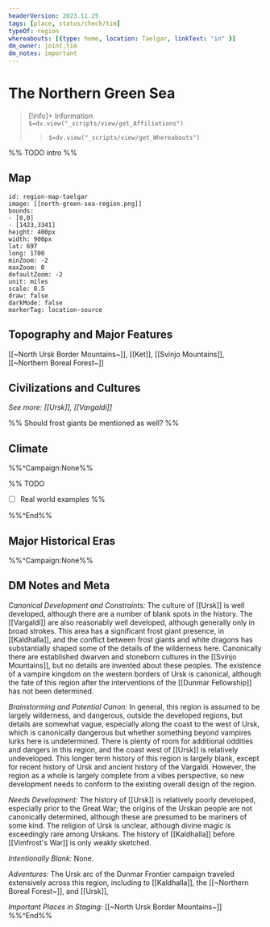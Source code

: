 ```yaml
---
headerVersion: 2023.11.25
tags: [place, status/check/tim]
typeOf: region
whereabouts: [{type: home, location: Taelgar, linkText: "in" }]
dm_owner: joint,tim
dm_notes: important
---
```

# The Northern Green Sea
>[!info]+ Information  
> `$=dv.view("_scripts/view/get_Affiliations")`  
>> `$=dv.view("_scripts/view/get_Whereabouts")`

%% TODO intro %%
## Map

```leaflet 
id: region-map-taelgar
image: [[north-green-sea-region.png]] 
bounds: 
- [0,0]
- [1423,3341]
height: 400px  
width: 900px
lat: 697
long: 1700
minZoom: -2
maxZoom: 0
defaultZoom: -2
unit: miles 
scale: 0.5
draw: false
darkMode: false
markerTag: location-source
```

## Topography and Major Features
[[~North Ursk Border Mountains~]], [[Ket]], [[Svinjo Mountains]], [[~Northern Boreal Forest~]]

## Civilizations and Cultures
_See more: [[Ursk]], [[Vargaldi]]_

%% Should frost giants be mentioned as well? %%

## Climate

%%^Campaign:None%%

%% TODO
* [ ] Real world examples
%%

%%^End%%

## Major Historical Eras

%%^Campaign:None%%
## DM Notes and Meta

*Canonical Development and Constraints:* The culture of [[Ursk]] is well developed, although there are a number of blank spots in the history. The [[Vargaldi]] are also reasonably well developed, although generally only in broad strokes. This area has a significant frost giant presence, in [[Kaldhalla]], and the conflict between frost giants and white dragons has substantially shaped some of the details of the wilderness here. Canonically there are established dwarven and stoneborn cultures in the [[Svinjo Mountains]], but no details are invented about these peoples. The existence of a vampire kingdom on the western borders of Ursk is canonical, although the fate of this region after the interventions of the [[Dunmar Fellowship]] has not been determined. 

*Brainstorming and Potential Canon:* In general, this region is assumed to be largely wilderness, and dangerous, outside the developed regions, but details are somewhat vague, especially along the coast to the west of Ursk, which is canonically dangerous but whether something beyond vampires lurks here is undetermined. There is plenty of room for additional oddities and dangers in this region, and the coast west of [[Ursk]] is relatively undeveloped. This longer term history of this region is largely blank, except for recent history of Ursk and ancient history of the Vargaldi. However, the region as a whole is largely complete from a vibes perspective, so new development needs to conform to the existing overall design of the region. 

*Needs Development:* The history of [[Ursk]] is relatively poorly developed, especially prior to the Great War; the origins of the Urskan people are not canonically determined, although these are presumed to be mariners of some kind. The religion of Ursk is unclear, although divine magic is exceedingly rare among Urskans. The history of [[Kaldhalla]] before [[Vimfrost's War]] is only weakly sketched.

*Intentionally Blank:*  None.

*Adventures:*  The Ursk arc of the Dunmar Frontier campaign traveled extensively across this region, including to [[Kaldhalla]], the [[~Northern Boreal Forest~]], and [[Ursk]],

*Important Places in Staging:*  [[~North Ursk Border Mountains~]]
%%^End%%